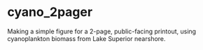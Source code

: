 # cyano_2pager
Making a simple figure for a 2-page, public-facing printout, using cyanoplankton biomass from Lake Superior nearshore. 
